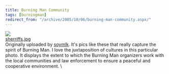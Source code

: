```yaml
---
title: Burning Man Community
tags: [burningman]
redirect_from: "/archive/2005/10/06/burning-man-community.aspx/"
---
```


[![](https://static.flickr.com/29/50347517_110d2918a9_m.jpg)](http://www.flickr.com/photos/mlk/50347517/ "photo sharing")
\
 [sherriffs.jpg](http://www.flickr.com/photos/mlk/50347517/) \
 Originally uploaded by [soymlk](http://www.flickr.com/people/mlk/).
It's pics like these that really capture the spirit of Burning Man. I
love the juxtaposition of cultures in this particular photo. It displays
the extent to which the Burning Man organizers work with the local
communities and law enforcement to ensure a peaceful and cooperative
environment. \


